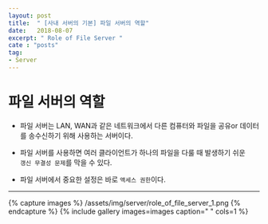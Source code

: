 ```yaml
---
layout: post
title:  " [사내 서버의 기본] 파일 서버의 역할"
date:   2018-08-07
excerpt: " Role of File Server "
cate : "posts"
tag:
- Server
---
```


# 파일 서버의 역할

* 파일 서버는 LAN, WAN과 같은 네트워크에서 다른 컴퓨터와 파일을 공유or 데이터를 송수신하기 위해 사용하는 서버이다.

* 파일 서버를 사용하면 여러 클라이언트가 하나의 파일을 다룰 때 발생하기 쉬운 <br> `갱신 무결성 문제`를 막을 수 있다.

* 파일 서버에서 중요한 설정은 바로 `액세스 권한`이다.

---


{% capture images %}
    /assets/img/server/role_of_file_server_1.png
{% endcapture %}
{% include gallery images=images caption=" " cols=1 %}

